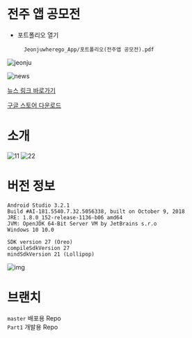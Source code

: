# 전주 앱 공모전

- 포트폴리오 열기

        Jeonjuwherego_App/포트폴리오(전주앱 공모전).pdf
      


![jeonju](https://user-images.githubusercontent.com/35188271/50290998-a9bcf900-04b0-11e9-8bff-21536e4fcbcf.jpg)

![news](https://user-images.githubusercontent.com/35188271/50291570-4fbd3300-04b2-11e9-9970-9372e7a85ac5.PNG)

[뉴스 링크 바로가기](http://news1.kr/articles/?3500561)

[구글 스토어 다운로드](https://play.google.com/store/apps/details?id=com.racos.racos2.jeonju_where_go&hl=ko)


# 소개

![11](https://user-images.githubusercontent.com/35188271/50297098-51d9be80-04bf-11e9-93d9-f40480fc84b4.png)
![22](https://user-images.githubusercontent.com/35188271/50297099-51d9be80-04bf-11e9-9fcb-71044e5b554a.png)



# 버전 정보
```
Android Studio 3.2.1
Build #AI-181.5540.7.32.5056338, built on October 9, 2018
JRE: 1.8.0_152-release-1136-b06 amd64
JVM: OpenJDK 64-Bit Server VM by JetBrains s.r.o
Windows 10 10.0
```

```
SDK version 27 (Oreo)
compileSdkVersion 27
mindSdkVersion 21 (Lollipop)
```

![img](https://user-images.githubusercontent.com/35188271/50290720-e9cfac00-04af-11e9-9065-e9e403029c26.png)

# 브랜치

`master` 배포용 Repo <br>
`Part1` 개발용 Repo

